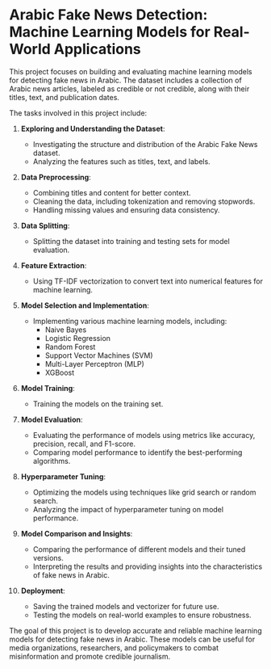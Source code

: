 # Arabic Fake News Detection: Machine Learning Models for Real-World Applications

This project focuses on building and evaluating machine learning models for detecting fake news in Arabic. The dataset includes a collection of Arabic news articles, labeled as credible or not credible, along with their titles, text, and publication dates.

The tasks involved in this project include:

1. **Exploring and Understanding the Dataset**:

   - Investigating the structure and distribution of the Arabic Fake News dataset.
   - Analyzing the features such as titles, text, and labels.

2. **Data Preprocessing**:

   - Combining titles and content for better context.
   - Cleaning the data, including tokenization and removing stopwords.
   - Handling missing values and ensuring data consistency.

3. **Data Splitting**:

   - Splitting the dataset into training and testing sets for model evaluation.

4. **Feature Extraction**:

   - Using TF-IDF vectorization to convert text into numerical features for machine learning.

5. **Model Selection and Implementation**:

   - Implementing various machine learning models, including:
     - Naive Bayes
     - Logistic Regression
     - Random Forest
     - Support Vector Machines (SVM)
     - Multi-Layer Perceptron (MLP)
     - XGBoost

6. **Model Training**:

   - Training the models on the training set.

7. **Model Evaluation**:

   - Evaluating the performance of models using metrics like accuracy, precision, recall, and F1-score.
   - Comparing model performance to identify the best-performing algorithms.

8. **Hyperparameter Tuning**:

   - Optimizing the models using techniques like grid search or random search.
   - Analyzing the impact of hyperparameter tuning on model performance.

9. **Model Comparison and Insights**:

   - Comparing the performance of different models and their tuned versions.
   - Interpreting the results and providing insights into the characteristics of fake news in Arabic.

10. **Deployment**:
    - Saving the trained models and vectorizer for future use.
    - Testing the models on real-world examples to ensure robustness.

The goal of this project is to develop accurate and reliable machine learning models for detecting fake news in Arabic. These models can be useful for media organizations, researchers, and policymakers to combat misinformation and promote credible journalism.
